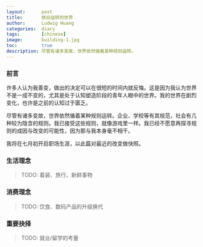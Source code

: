 ```yaml
---
layout:      post
title:       依旧运转的世界
author:      Ludwig Huang
categories:  diary
tags:        [chinese]
image:       building-1.jpg
toc:         true
description: 尽管有诸多变故，世界依然循着某种规则运转。
---
```


### 前言

许多人认为我善变，做出的决定可以在很短的时间内就反悔。这是因为我认为世界不是一成不变的，尤其是处于认知塑造阶段的青年人眼中的世界。我的世界在剧烈变化，也许是之前的认知过于匮乏。

尽管有诸多变故，世界依然循着某种规则运转。企业、学校等有其规范，社会有几种较为隐含的规则。我已接受这些规则，就像游戏里一样。我已经不愿意再探寻规则的成因与改变的可能性，因为那与我本身毫不相干。

我将在七月初开启职场生涯，以此篇对最近的改变做快照。

### 生活理念

> TODO: 着装、旅行、新鲜事物

### 消费理念

> TODO: 饮食、数码产品的升级换代

### 重要抉择

> TODO: 就业/留学的考量
